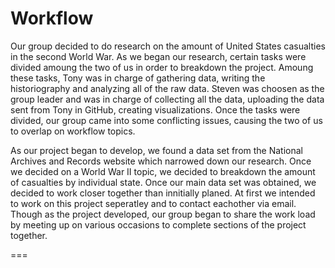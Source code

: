 # Workflow

Our group decided to do research on the amount of United States casualties in the second World War. As we began our research, certain tasks were divided amoung the two of us in order to breakdown the project. Amoung these tasks, Tony was in charge of gathering data, writing the historiography and analyzing all of the raw data. Steven was choosen as the group leader and was in charge of collecting all the data, uploading the data sent from Tony in GitHub, creating visualizations. Once the tasks were divided, our group came into some conflicting issues, causing the two of us to overlap on workflow topics. 

As our project began to develop, we found a data set from the National Archives and Records website which narrowed down our research. Once we decided on a World War II topic, we decided to breakdown the amount of casualties by individual state. Once our main data set was obtained, we decided to work closer together than innitially planed. At first we intended to work on this project seperatley and to contact eachother via email. Though as the project developed, our group began to share the work load by meeting up on various occasions to complete sections of the project together. 
 
===
